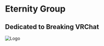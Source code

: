 # Eternity Group

## Dedicated to Breaking VRChat

![Logo](https://avatars.githubusercontent.com/u/98159894?s=200&v=4)


